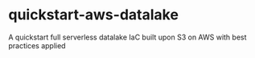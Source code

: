 # quickstart-aws-datalake
A quickstart full serverless datalake IaC built upon S3 on AWS with best practices applied
